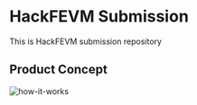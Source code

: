 # HackFEVM Submission

This is HackFEVM submission repository

## Product Concept

![how-it-works](./docs/how-it-works.jpg)
